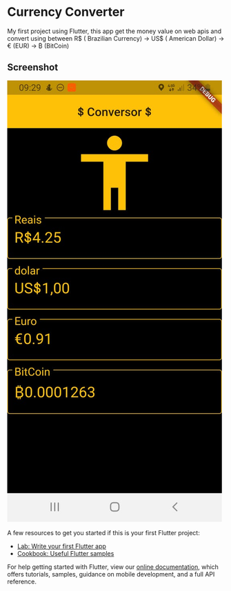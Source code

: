 # Currency Converter

My first project using Flutter, this app get the money value on web apis and convert using between R$ ( Brazilian Currency) -> US$ ( American Dollar) -> € (EUR) -> ₿ (BitCoin)

## Screenshot

![Screenshoy1 | 200x100, 20%](https://github.com/ViniciusSilveiraAlves/currency_converter/blob/master/image1.jpeg)



A few resources to get you started if this is your first Flutter project:

- [Lab: Write your first Flutter app](https://flutter.dev/docs/get-started/codelab)
- [Cookbook: Useful Flutter samples](https://flutter.dev/docs/cookbook)

For help getting started with Flutter, view our
[online documentation](https://flutter.dev/docs), which offers tutorials,
samples, guidance on mobile development, and a full API reference.
